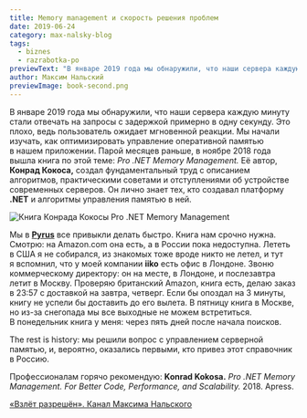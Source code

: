 ```yaml
---
title: Memory management и скорость решения проблем
date: 2019-06-24
category: max-nalsky-blog
tags:
  - biznes
  - razrabotka-po
previewText: "В январе 2019 года мы обнаружили, что наши сервера каждую минуту стали отвечать на запросы с задержкой примерно в одну секунду. Это плохо, ведь пользователь ожидает мгновенной реакции. Мы начали изучать, как оптимизировать управление оперативной памятью в нашем приложении. Парой месяцев раньше, в ноябре 2018 года вышла книга по этой теме: Pro .NET Memory Management. Её автор, Конрад Кокоса, создал фундаментальный труд с описанием алгоритмов, практическими советами и отступлениями об устройстве современных серверов. Он лично знает тех, кто создавал платформу .NET и алгоритмы управления памятью в ней."
author: Максим Нальский
previewImage: book-second.png
---
```

В январе 2019 года мы обнаружили, что наши сервера каждую минуту стали отвечать на запросы с задержкой примерно в одну секунду. Это плохо, ведь пользователь ожидает мгновенной реакции. Мы начали изучать, как оптимизировать управление оперативной памятью в нашем приложении. Парой месяцев раньше, в ноябре 2018 года вышла книга по этой теме: _Pro .NET Memory Management._ Её автор, **Конрад Кокоса,** создал фундаментальный труд с описанием алгоритмов, практическими советами и отступлениями об устройстве современных серверов. Он лично знает тех, кто создавал платформу **.NET** и алгоритмы управления памятью в ней.

![Книга Конрада Кокосы Pro .NET Memory Management](book-post.webp)

Мы в **[Pyrus](https://pyrus.com/ru/)** все привыкли делать быстро. Книга нам срочно нужна. Смотрю: на Amazon.com она есть, а в России пока недоступна. Лететь в США я не собирался, из знакомых тоже вроде никто не летел, и тут я вспомнил, что у моей компании **iiko** есть офис в Лондоне. Звоню коммерческому директору: он на месте, в Лондоне, и послезавтра летит в Москву. Проверяю британский Amazon, книга есть, делаю заказ в 23:57 с доставкой на завтра, четверг. Если бы опоздал на 3 минуты, книгу не успели бы доставить до его вылета. В пятницу книга в Москве, но из-за снегопада мы все выходные не можем встретиться. В понедельник книга у меня: через пять дней после начала поисков.

The rest is history: мы решили вопрос с управлением серверной памятью, и, вероятно, оказались первыми, кто привез этот справочник в Россию.

Профессионалам горячо рекомендую: **Konrad Kokosa.** _Pro .NET Memory Management. For Better Code, Performance, and Scalability._ 2018. Apress.

[«Взлёт разрешён». Канал Максима Нальского](https://t.me/clearfortakeoff)